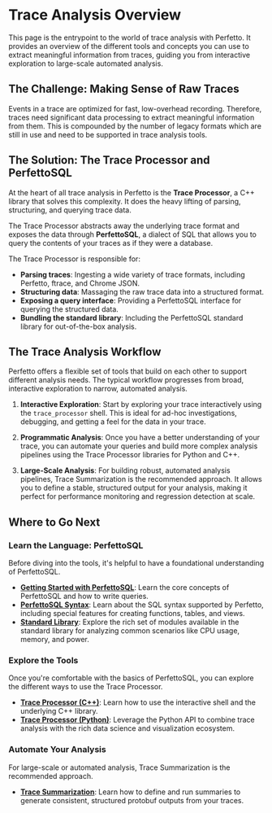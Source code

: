 # Trace Analysis Overview

This page is the entrypoint to the world of trace analysis with Perfetto. It
provides an overview of the different tools and concepts you can use to extract
meaningful information from traces, guiding you from interactive exploration to
large-scale automated analysis.

## The Challenge: Making Sense of Raw Traces

Events in a trace are optimized for fast, low-overhead recording. Therefore,
traces need significant data processing to extract meaningful information from
them. This is compounded by the number of legacy formats which are still in use
and need to be supported in trace analysis tools.

## The Solution: The Trace Processor and PerfettoSQL

At the heart of all trace analysis in Perfetto is the **Trace Processor**, a C++
library that solves this complexity. It does the heavy lifting of parsing,
structuring, and querying trace data.

The Trace Processor abstracts away the underlying trace format and exposes the
data through **PerfettoSQL**, a dialect of SQL that allows you to query the
contents of your traces as if they were a database.

The Trace Processor is responsible for:
- **Parsing traces**: Ingesting a wide variety of trace formats, including
  Perfetto, ftrace, and Chrome JSON.
- **Structuring data**: Massaging the raw trace data into a structured format.
- **Exposing a query interface**: Providing a PerfettoSQL interface for querying
  the structured data.
- **Bundling the standard library**: Including the PerfettoSQL standard library
  for out-of-the-box analysis.

## The Trace Analysis Workflow

Perfetto offers a flexible set of tools that build on each other to support
different analysis needs. The typical workflow progresses from broad,
interactive exploration to narrow, automated analysis.

1.  **Interactive Exploration**: Start by exploring your trace interactively
    using the `trace_processor` shell. This is ideal for ad-hoc investigations,
    debugging, and getting a feel for the data in your trace.

2.  **Programmatic Analysis**: Once you have a better understanding of your
    trace, you can automate your queries and build more complex analysis
    pipelines using the Trace Processor libraries for Python and C++.

3.  **Large-Scale Analysis**: For building robust, automated analysis
    pipelines, Trace Summarization is the recommended approach. It allows you to
    define a stable, structured output for your analysis, making it perfect for
    performance monitoring and regression detection at scale.

## Where to Go Next

### Learn the Language: PerfettoSQL

Before diving into the tools, it's helpful to have a foundational understanding
of PerfettoSQL.

- **[Getting Started with PerfettoSQL](perfetto-sql-getting-started.md)**: Learn
  the core concepts of PerfettoSQL and how to write queries.
- **[PerfettoSQL Syntax](perfetto-sql-syntax.md)**: Learn about the SQL syntax
  supported by Perfetto, including special features for creating functions,
  tables, and views.
- **[Standard Library](stdlib-docs.autogen)**: Explore the rich set of modules
  available in the standard library for analyzing common scenarios like CPU
  usage, memory, and power.

### Explore the Tools

Once you're comfortable with the basics of PerfettoSQL, you can explore the
different ways to use the Trace Processor.

- **[Trace Processor (C++)](trace-processor.md)**: Learn how to use the
  interactive shell and the underlying C++ library.
- **[Trace Processor (Python)](trace-processor-python.md)**: Leverage the Python
  API to combine trace analysis with the rich data science and visualization
  ecosystem.

### Automate Your Analysis

For large-scale or automated analysis, Trace Summarization is the recommended
approach.

- **[Trace Summarization](trace-summary.md)**: Learn how to define and run
  summaries to generate consistent, structured protobuf outputs from your
  traces.
